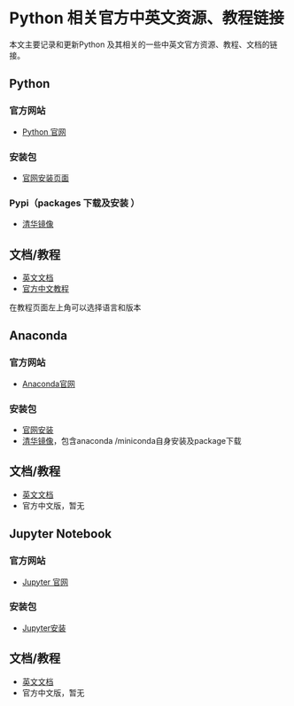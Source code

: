 # Python 相关官方中英文资源、教程链接

本文主要记录和更新Python 及其相关的一些中英文官方资源、教程、文档的链接。

## Python

### 官方网站

* [Python 官网](https://www.python.org/)

### 安装包
* [官网安装页面](https://www.python.org/downloads/)

### Pypi（packages 下载及安装 ）

* [清华镜像](https://mirrors.tuna.tsinghua.edu.cn/help/pypi/)

## 文档/教程
* [英文文档](https://www.python.org/doc/)
* [官方中文教程](https://docs.python.org/zh-cn/3/tutorial/index.html)

在教程页面左上角可以选择语言和版本

## Anaconda

### 官方网站

* [Anaconda官网](https://www.anaconda.com/)

### 安装包
* [官网安装](https://www.anaconda.com/products/individual)
* [清华镜像](https://mirrors.tuna.tsinghua.edu.cn/help/anaconda/)，包含anaconda /miniconda自身安装及package下载

## 文档/教程
* [英文文档](https://jupyter-notebook.readthedocs.io/en/stable/)
* 官方中文版，暂无



## Jupyter Notebook

### 官方网站

* [Jupyter 官网](https://jupyter.org/)

### 安装包
* [Jupyter安装](https://jupyter.org/install)

## 文档/教程
* [英文文档](https://jupyter-notebook.readthedocs.io/en/stable/)
* 官方中文版，暂无


